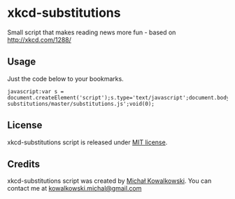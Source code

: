 xkcd-substitutions
==================

Small script that makes reading news more fun - based on http://xkcd.com/1288/

Usage
--------

Just the code below to your bookmarks.

    javascript:var s = document.createElement('script');s.type='text/javascript';document.body.appendChild(s);s.src='https://raw.github.com/michalkow/xkcd-substitutions/master/substitutions.js';void(0);
    
				
License
-------
xkcd-substitutions script is released under [MIT license](http://opensource.org/licenses/mit-license.php).

Credits
-------
xkcd-substitutions script was created by [Michał Kowalkowski](https://github.com/michalkow). You can contact me at [kowalkowski.michal@gmail.com](mailto:kowalkowski.michal@gmail.com)
